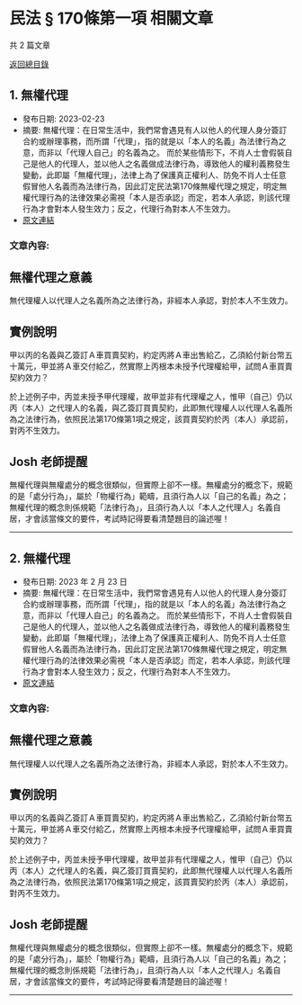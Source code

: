# 民法 § 170條第一項 相關文章

共 2 篇文章

[返回總目錄](00_總目錄.md)

## 1. 無權代理

- 發布日期: 2023-02-23
- 摘要: 無權代理：在日常生活中，我們常會遇見有人以他人的代理人身分簽訂合約或辦理事務，而所謂「代理」，指的就是以「本人的名義」為法律行為之意，而非以「代理人自己」的名義為之。
而於某些情形下，不肖人士會假裝自己是他人的代理人，並以他人之名義做成法律行為，導致他人的權利義務發生變動，此即屬「無權代理」，法律上為了保護真正權利人、防免不肖人士任意假冒他人名義而為法律行為，因此訂定民法第170條無權代理之規定，明定無權代理行為的法律效果必需視「本人是否承認」而定，若本人承認，則該代理行為才會對本人發生效力；反之，代理行為對本人不生效力。
- [原文連結](https://www.jasper-realestate.com/%e7%84%a1%e6%ac%8a%e4%bb%a3%e7%90%86-2/)

### 文章內容:

## 無權代理之意義

無代理權人以代理人之名義所為之法律行為，非經本人承認，對於本人不生效力。

## 實例說明

甲以丙的名義與乙簽訂Ａ車買賣契約，約定丙將Ａ車出售給乙，乙須給付新台幣五十萬元，甲並將Ａ車交付給乙，然實際上丙根本未授予代理權給甲，試問Ａ車買賣契約效力？

於上述例子中，丙並未授予甲代理權，故甲並非有代理權之人，惟甲（自己）仍以丙（本人）之代理人的名義，與乙簽訂買賣契約，此即無代理權人以代理人名義所為之法律行為，依照民法第170條第1項之規定，該買賣契約於丙（本人）承認前，對丙不生效力。

## Josh 老師提醒

無權代理與無權處分的概念很類似，但實際上卻不一樣。無權處分的概念下，規範的是「處分行為」，屬於「物權行為」範疇，且須行為人以「自己的名義」為之；無權代理的概念則係規範「法律行為」，且須行為人以「本人之代理人」名義自居，才會該當條文的要件，考試時記得要看清楚題目的論述喔！

---

## 2. 無權代理

- 發布日期: 2023 年 2 月 23 日
- 摘要: 無權代理：在日常生活中，我們常會遇見有人以他人的代理人身分簽訂合約或辦理事務，而所謂「代理」，指的就是以「本人的名義」為法律行為之意，而非以「代理人自己」的名義為之。
而於某些情形下，不肖人士會假裝自己是他人的代理人，並以他人之名義做成法律行為，導致他人的權利義務發生變動，此即屬「無權代理」，法律上為了保護真正權利人、防免不肖人士任意假冒他人名義而為法律行為，因此訂定民法第170條無權代理之規定，明定無權代理行為的法律效果必需視「本人是否承認」而定，若本人承認，則該代理行為才會對本人發生效力；反之，代理行為對本人不生效力。
- [原文連結](https://www.jasper-realestate.com/%e7%84%a1%e6%ac%8a%e4%bb%a3%e7%90%86-2/)

### 文章內容:

## 無權代理之意義

無代理權人以代理人之名義所為之法律行為，非經本人承認，對於本人不生效力。

## 實例說明

甲以丙的名義與乙簽訂Ａ車買賣契約，約定丙將Ａ車出售給乙，乙須給付新台幣五十萬元，甲並將Ａ車交付給乙，然實際上丙根本未授予代理權給甲，試問Ａ車買賣契約效力？

於上述例子中，丙並未授予甲代理權，故甲並非有代理權之人，惟甲（自己）仍以丙（本人）之代理人的名義，與乙簽訂買賣契約，此即無代理權人以代理人名義所為之法律行為，依照民法第170條第1項之規定，該買賣契約於丙（本人）承認前，對丙不生效力。

## Josh 老師提醒

無權代理與無權處分的概念很類似，但實際上卻不一樣。無權處分的概念下，規範的是「處分行為」，屬於「物權行為」範疇，且須行為人以「自己的名義」為之；無權代理的概念則係規範「法律行為」，且須行為人以「本人之代理人」名義自居，才會該當條文的要件，考試時記得要看清楚題目的論述喔！

---

